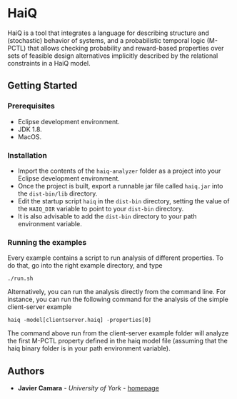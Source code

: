 # HaiQ

HaiQ is a tool that integrates a language for describing structure and (stochastic) behavior of systems, and a probabilistic temporal logic (M-PCTL) that allows checking probability and reward-based properties over sets of feasible design alternatives implicitly described by the relational constraints in a HaiQ model.

## Getting Started

### Prerequisites

- Eclipse development environment.
- JDK 1.8.
- MacOS.

### Installation 

* Import the contents of the `haiq-analyzer` folder as a project into your Eclipse development environment. 
* Once the project is built, export a runnable jar file called `haiq.jar` into the `dist-bin/lib` directory.
* Edit the startup script `haiq` in the `dist-bin` directory, setting the value of the `HAIQ_DIR` variable to point to your `dist-bin` directory.
* It is also advisable to add the `dist-bin` directory to your path environment variable.


### Running the examples

Every example contains a script to run analysis of different properties. To do that, go into the right example directory, and type

```
./run.sh
```

Alternatively, you can run the analysis directly from the command line. For instance, you can run the following command for the analysis of the simple client-server example

```
haiq -model[clientserver.haiq] -properties[0]
```

The command above run from the client-server example folder will analyze the first M-PCTL property defined in the haiq model file (assuming that the haiq binary folder is in your path environment variable).


## Authors

* **Javier Camara** - *University of York* - [homepage](http://www.javicamara.com)


